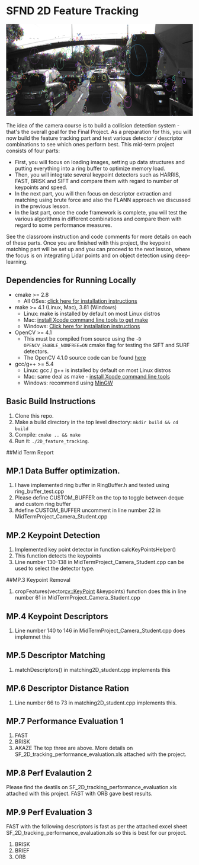 # SFND 2D Feature Tracking

<img src="images/keypoints.png" width="820" height="248" />

The idea of the camera course is to build a collision detection system - that's the overall goal for the Final Project. As a preparation for this, you will now build the feature tracking part and test various detector / descriptor combinations to see which ones perform best. This mid-term project consists of four parts:

* First, you will focus on loading images, setting up data structures and putting everything into a ring buffer to optimize memory load. 
* Then, you will integrate several keypoint detectors such as HARRIS, FAST, BRISK and SIFT and compare them with regard to number of keypoints and speed. 
* In the next part, you will then focus on descriptor extraction and matching using brute force and also the FLANN approach we discussed in the previous lesson. 
* In the last part, once the code framework is complete, you will test the various algorithms in different combinations and compare them with regard to some performance measures. 

See the classroom instruction and code comments for more details on each of these parts. Once you are finished with this project, the keypoint matching part will be set up and you can proceed to the next lesson, where the focus is on integrating Lidar points and on object detection using deep-learning. 

## Dependencies for Running Locally
* cmake >= 2.8
  * All OSes: [click here for installation instructions](https://cmake.org/install/)
* make >= 4.1 (Linux, Mac), 3.81 (Windows)
  * Linux: make is installed by default on most Linux distros
  * Mac: [install Xcode command line tools to get make](https://developer.apple.com/xcode/features/)
  * Windows: [Click here for installation instructions](http://gnuwin32.sourceforge.net/packages/make.htm)
* OpenCV >= 4.1
  * This must be compiled from source using the `-D OPENCV_ENABLE_NONFREE=ON` cmake flag for testing the SIFT and SURF detectors.
  * The OpenCV 4.1.0 source code can be found [here](https://github.com/opencv/opencv/tree/4.1.0)
* gcc/g++ >= 5.4
  * Linux: gcc / g++ is installed by default on most Linux distros
  * Mac: same deal as make - [install Xcode command line tools](https://developer.apple.com/xcode/features/)
  * Windows: recommend using [MinGW](http://www.mingw.org/)

## Basic Build Instructions

1. Clone this repo.
2. Make a build directory in the top level directory: `mkdir build && cd build`
3. Compile: `cmake .. && make`
4. Run it: `./2D_feature_tracking`.

##Mid Term Report
## MP.1 Data Buffer optimization.
1. I have implemented ring buffer in RingBuffer.h and tested using ring_buffer_test.cpp
2. Please define CUSTOM_BUFFER on the top to toggle between deque and custom ring buffer
3. #define CUSTOM_BUFFER uncomment in line number 22 in  MidTermProject_Camera_Student.cpp 

## MP.2 Keypoint Detection
1. Implemented key point detector in function calcKeyPointsHelper()
2. This function detects the keypoints 
3. Line number 130-138 in  MidTermProject_Camera_Student.cpp can be used to select the detector type. 

##MP.3 Keypoint Removal
1. cropFeatures(vector<cv::KeyPoint> &keypoints) function does this in line number 61 in  MidTermProject_Camera_Student.cpp

## MP.4 Keypoint Descriptors
1. Line number 140 to 146 in  MidTermProject_Camera_Student.cpp does implemnet this
## MP.5 Descriptor Matching
1. matchDescriptors() in matching2D_student.cpp implements this

## MP.6 Descriptor Distance Ration
1. Line number 66 to 73 in matching2D_student.cpp implements this. 

## MP.7 Performance Evaluation 1
1. FAST
2. BRISK
3. AKAZE
The top three are above. More details on SF_2D_tracking_performance_evaluation.xls attached with the project. 
## MP.8 Perf Evalaution 2
Please find the deatils on SF_2D_tracking_performance_evaluation.xls  attached with this project.
FAST  with ORB gave best results. 

## MP.9 Perf Evaluation 3
FAST with the following descriptors is fast as per the attached excel sheet SF_2D_tracking_performance_evaluation.xls
so this is best for our project. 
1. BRISK
2. BRIEF
3. ORB




